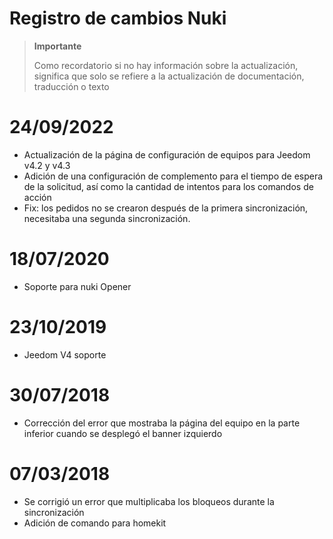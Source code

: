 # Registro de cambios Nuki

>**Importante**
>
>Como recordatorio si no hay información sobre la actualización, significa que solo se refiere a la actualización de documentación, traducción o texto

# 24/09/2022

- Actualización de la página de configuración de equipos para Jeedom v4.2 y v4.3
- Adición de una configuración de complemento para el tiempo de espera de la solicitud, así como la cantidad de intentos para los comandos de acción
- Fix: los pedidos no se crearon después de la primera sincronización, necesitaba una segunda sincronización.

# 18/07/2020

- Soporte para nuki Opener

# 23/10/2019

- Jeedom V4 soporte

# 30/07/2018

- Corrección del error que mostraba la página del equipo en la parte inferior cuando se desplegó el banner izquierdo

# 07/03/2018

- Se corrigió un error que multiplicaba los bloqueos durante la sincronización
- Adición de comando para homekit
